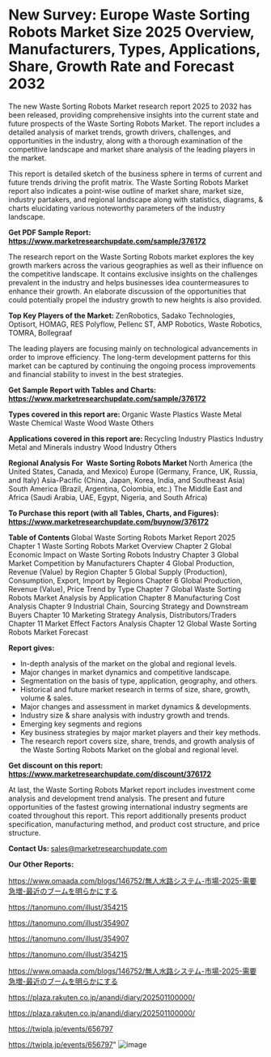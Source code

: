 # New Survey: Europe Waste Sorting Robots Market Size 2025 Overview, Manufacturers, Types, Applications, Share, Growth Rate and Forecast 2032

The new Waste Sorting Robots Market research report 2025 to 2032 has been released, providing comprehensive insights into the current state and future prospects of the Waste Sorting Robots Market. The report includes a detailed analysis of market trends, growth drivers, challenges, and opportunities in the industry, along with a thorough examination of the competitive landscape and market share analysis of the leading players in the market.

This report is detailed sketch of the business sphere in terms of current and future trends driving the profit matrix. The Waste Sorting Robots Market report also indicates a point-wise outline of market share, market size, industry partakers, and regional landscape along with statistics, diagrams, &amp; charts elucidating various noteworthy parameters of the industry landscape.

<strong><b>Get PDF Sample Report: <a href=https://www.marketresearchupdate.com/sample/376172>https://www.marketresearchupdate.com/sample/376172</a></b></strong>

The research report on the Waste Sorting Robots market explores the key growth markers across the various geographies as well as their influence on the competitive landscape. It contains exclusive insights on the challenges prevalent in the industry and helps businesses idea countermeasures to enhance their growth. An elaborate discussion of the opportunities that could potentially propel the industry growth to new heights is also provided.

<strong><b>Top Key Players of the Market:
</b></strong>ZenRobotics, Sadako Technologies, Optisort, HOMAG, RES Polyflow, Pellenc ST, AMP Robotics, Waste Robotics, TOMRA, Bollegraaf<strong><b>
</b></strong>

The leading players are focusing mainly on technological advancements in order to improve efficiency. The long-term development patterns for this market can be captured by continuing the ongoing process improvements and financial stability to invest in the best strategies.

<strong><b>Get Sample Report with Tables and Charts: <a href=https://www.marketresearchupdate.com/sample/376172>https://www.marketresearchupdate.com/sample/376172</a></b></strong>

<strong><b>Types covered in this report are:
</b></strong>Organic Waste
Plastics Waste
Metal Waste
Chemical Waste
Wood Waste
Others<strong><b>
</b></strong>

<strong><b>Applications covered in this report are:
</b></strong>Recycling Industry
Plastics Industry
Metal and Minerals industry
Wood Industry
Others<strong><b>
</b></strong>

<strong><b>Regional Analysis For  Waste Sorting Robots Market</b></strong><strong><b>
</b></strong>North America (the United States, Canada, and Mexico)
Europe (Germany, France, UK, Russia, and Italy)
Asia-Pacific (China, Japan, Korea, India, and Southeast Asia)
South America (Brazil, Argentina, Colombia, etc.)
The Middle East and Africa (Saudi Arabia, UAE, Egypt, Nigeria, and South Africa)

<strong><b>To Purchase this report (with all Tables, Charts, and Figures): <a href=https://www.marketresearchupdate.com/buynow/376172>https://www.marketresearchupdate.com/buynow/376172</a></b></strong>

<strong><b>Table of Contents</b></strong><strong><b>
</b></strong>Global Waste Sorting Robots Market Report 2025
Chapter 1 Waste Sorting Robots Market Overview
Chapter 2 Global Economic Impact on Waste Sorting Robots Industry
Chapter 3 Global Market Competition by Manufacturers
Chapter 4 Global Production, Revenue (Value) by Region
Chapter 5 Global Supply (Production), Consumption, Export, Import by Regions
Chapter 6 Global Production, Revenue (Value), Price Trend by Type
Chapter 7 Global Waste Sorting Robots Market Analysis by Application
Chapter 8 Manufacturing Cost Analysis
Chapter 9 Industrial Chain, Sourcing Strategy and Downstream Buyers
Chapter 10 Marketing Strategy Analysis, Distributors/Traders
Chapter 11 Market Effect Factors Analysis
Chapter 12 Global Waste Sorting Robots Market Forecast

<strong><b>Report gives:</b></strong>

- In-depth analysis of the market on the global and regional levels.
- Major changes in market dynamics and competitive landscape.
- Segmentation on the basis of type, application, geography, and others.
- Historical and future market research in terms of size, share, growth, volume &amp; sales.
- Major changes and assessment in market dynamics &amp; developments.
- Industry size &amp; share analysis with industry growth and trends.
- Emerging key segments and regions
- Key business strategies by major market players and their key methods.
- The research report covers size, share, trends, and growth analysis of the Waste Sorting Robots Market on the global and regional level.

<strong><b>Get discount on this report: <a href=https://www.marketresearchupdate.com/discount/376172>https://www.marketresearchupdate.com/discount/376172</a></b></strong>

At last, the Waste Sorting Robots Market report includes investment come analysis and development trend analysis. The present and future opportunities of the fastest growing international industry segments are coated throughout this report. This report additionally presents product specification, manufacturing method, and product cost structure, and price structure.

<strong><b>Contact Us:
</b></strong>sales@marketresearchupdate.com

<strong>Our Other Reports:</strong>

<a href=https://www.omaada.com/blogs/146752/無人水路システム-市場-2025-需要急増-最近のブームを明らかにする>https://www.omaada.com/blogs/146752/無人水路システム-市場-2025-需要急増-最近のブームを明らかにする</a>

<a href=https://tanomuno.com/illust/354215>https://tanomuno.com/illust/354215</a>

<a href=https://tanomuno.com/illust/354907>https://tanomuno.com/illust/354907</a>

<a href=https://tanomuno.com/illust/354907>https://tanomuno.com/illust/354907</a>

<a href=https://tanomuno.com/illust/354215>https://tanomuno.com/illust/354215</a>

<a href=https://www.omaada.com/blogs/146752/無人水路システム-市場-2025-需要急増-最近のブームを明らかにする>https://www.omaada.com/blogs/146752/無人水路システム-市場-2025-需要急増-最近のブームを明らかにする</a>

<a href=https://plaza.rakuten.co.jp/anandi/diary/202501100000/>https://plaza.rakuten.co.jp/anandi/diary/202501100000/</a>

<a href=https://plaza.rakuten.co.jp/anandi/diary/202501100000/>https://plaza.rakuten.co.jp/anandi/diary/202501100000/</a>

<a href=https://twipla.jp/events/656797>https://twipla.jp/events/656797</a>

<a href=https://twipla.jp/events/656797>https://twipla.jp/events/656797</a>"
![image](https://github.com/user-attachments/assets/1bf26f65-e2bb-4a4c-b3de-f15a96f6a1c8)

